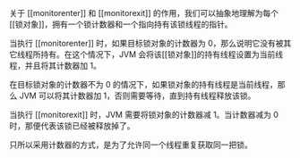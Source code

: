 关于 [[monitorenter]] 和 [[monitorexit]] 的作用，我们可以抽象地理解为每个[[锁对象]]，拥有一个锁计数器和一个指向持有该锁线程的指针。

当执行 [[monitorenter]] 时，如果目标锁对象的计数器为 0，那么说明它没有被其它线程所持有。在这个情况下，JVM 会将该[[锁对象]]的持有线程设置为当前线程，并且将其计数器加 1。

在目标锁对象的计数器不为 0 的情况下，如果锁对象的持有线程是当前线程，那么 JVM 可以将其计数器加 1，否则需要等待，直到持有线程释放该锁。

当执行 [[monitorexit]] 时，JVM 需要将锁对象的计数器减 1。当计数器减为 0 时，那便代表该锁已经被释放掉了。

只所以采用计数器的方式，是为了允许同一个线程重复获取同一把锁。